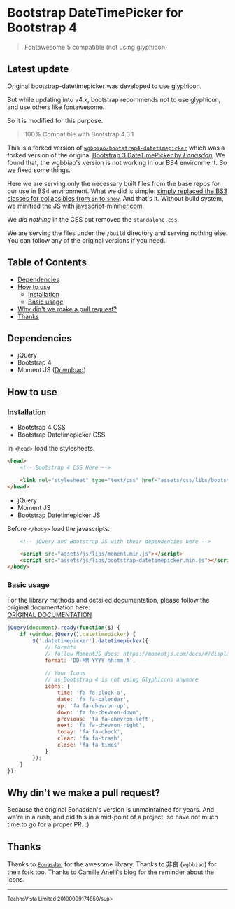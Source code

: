 # Bootstrap DateTimePicker for Bootstrap 4

> Fontawesome 5 compatible (not using glyphicon)
## Latest update
 Original bootstrap-datetimepicker was developed to use glyphicon.

 But while updating into v4.x, bootstrap recommends not to use glyphicon, and use others like fontawesome.
 
 So it is modified for this purpose.

> 100% Compatible with Bootstrap 4.3.1

This is a forked version of [`wgbbiao/bootstrap4-datetimepicker`](https://github.com/wgbbiao/bootstrap4-datetimepicker) which was a forked version of the original [Bootstrap 3 DateTimePicker by _Eonasdan_](https://github.com/Eonasdan/bootstrap-datetimepicker). We found that, the wgbbiao's version is not working in our BS4 environment. So we fixed some things.

Here we are serving only the necessary built files from the base repos for our use in BS4 environment. What we did is simple: [simply replaced the BS3 classes for collapsibles from `in` to `show`](https://github.com/technovistalimited/bootstrap4-datetimepicker/commit/c70bb0dc06fda11661a66b58225bba8029994710). And that's it. Without build system, we minified the JS with [javascript-minifier.com](https://javascript-minifier.com/).

We _did nothing_ in the CSS but removed the `standalone.css`.

We are serving the files under the `/build` directory and serving nothing else. You can follow any of the original versions if you need.

## Table of Contents

<!-- MarkdownTOC -->

- [Dependencies](#user-content-dependencies)
- [How to use](#user-content-how-to-use)
    - [Installation](#user-content-installation)
    - [Basic usage](#user-content-basic-usage)
- [Why din't we make a pull request?](#user-content-why-dint-we-make-a-pull-request)
- [Thanks](#user-content-thanks)

<!-- /MarkdownTOC -->


## Dependencies
- jQuery
- Bootstrap 4
- Moment JS ([Download](https://momentjs.com/downloads/moment.min.js))

## How to use
### Installation
- Bootstrap 4 CSS
- Bootstrap Datetimepicker CSS

In `<head>` load the stylesheets.
```html
<head>
    <!-- Bootstrap 4 CSS Here -->

    <link rel="stylesheet" type="text/css" href="assets/css/libs/bootstrap-datetimepicker.css">
</head>
```

- jQuery
- Moment JS
- Bootstrap Datetimepicker JS

Before `</body>` load the javascripts.
```html
    <!-- jQuery and Bootstrap JS with their dependencies here -->

    <script src="assets/js/libs/moment.min.js"></script>
    <script src="assets/js/libs/bootstrap-datetimepicker.min.js"></script>
</body>
```

### Basic usage
For the library methods and detailed documentation, please follow the original documentation here:<br>
[ORIGINAL DOCUMENTATION](http://eonasdan.github.io/bootstrap-datetimepicker/)

```javascript
jQuery(document).ready(function($) {
    if (window.jQuery().datetimepicker) {
        $('.datetimepicker').datetimepicker({
            // Formats
            // follow MomentJS docs: https://momentjs.com/docs/#/displaying/format/
            format: 'DD-MM-YYYY hh:mm A',
            
            // Your Icons
            // as Bootstrap 4 is not using Glyphicons anymore
            icons: {
                time: 'fa fa-clock-o',
                date: 'fa fa-calendar',
                up: 'fa fa-chevron-up',
                down: 'fa fa-chevron-down',
                previous: 'fa fa-chevron-left',
                next: 'fa fa-chevron-right',
                today: 'fa fa-check',
                clear: 'fa fa-trash',
                close: 'fa fa-times'
            }
        });
    }
});
```
## Why din't we make a pull request?
Because the original Eonasdan's version is unmaintained for years. And we're in a rush, and did this in a mid-point of a project, so have not much time to go for a proper PR. :)

## Thanks
Thanks to [`Eonasdan`](https://github.com/Eonasdan) for the awesome library. Thanks to 非良 (`wgbbiao`) for their fork too. Thanks to [Camille Anelli's blog](https://www.camilleanelli.fr/datetimepicker-bootstrap4/) for the reminder about the icons.

----
<sup>TechnoVista Limited 20190909174850/sup>
